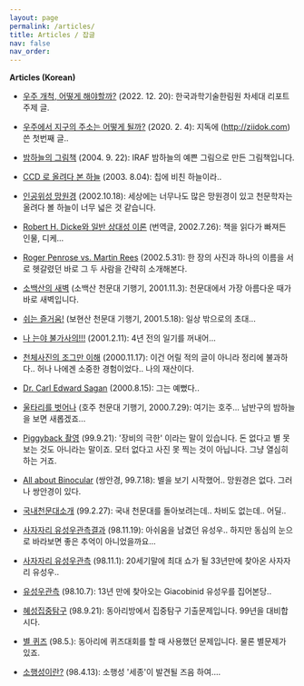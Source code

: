 ```yaml
---
layout: page
permalink: /articles/
title: Articles / 잡글
nav: false
nav_order: 
---
```


**Articles (Korean)**

* [우주 개척, 어떻게 해야할까?](https://kast.or.kr/kr/space/publication.php?bbs_data=aWR4PTIwMzA0JnN0YXJ0UGFnZT0xMiZsaXN0Tm89MzU3JnRhYmxlPWNzX2Jic19kYXRhJmNvZGU9bW9rJnNlYXJjaF9pdGVtPSZzZWFyY2hfb3JkZXI9||&bgu=view&cate=)  (2022. 12. 20): 한국과학기술한림원 차세대 리포트 주제 글.

* [우주에서 지구의 주소는 어떻게 될까?](http://astro.snu.ac.kr/~hhwang/Ziidok_CosmicAddress.pdf) (2020. 2. 4): 지독에 (http://ziidok.com) 쓴 첫번째 글..

* [밤하늘의 그림책](http://astro.kias.re.kr/%7Ehshwang/morphology/morphology.htm) (2004. 9. 22): IRAF 밤하늘의 예쁜 그림으로 만든 그림책입니다.

* [CCD 로 올려다 본 하늘](http://astro.kias.re.kr/%7Ehshwang/ccd.html) (2003. 8.04): 칩에 비친 하늘이라..

* [인공위성 망원경](http://astro.kias.re.kr/%7Ehshwang/satellite.htm) (2002.10.18): 세상에는 너무나도 많은 망원경이 있고 천문학자는 올려다 볼 하늘이 너무 넓은 것 같습니다.

* [Robert H. Dicke와 일반 상대성 이론](http://astro.kias.re.kr/%7Ehshwang/dicke_relativity.htm) (번역글, 2002.7.26): 책을 읽다가 빠져든 인물, 디케...

* [Roger Penrose vs. Martin Rees](http://astro.kias.re.kr/%7Ehshwang/penrose_rees.htm) (2002.5.31): 한 장의 사진과 하나의 이름을 서로 헷갈렸던 바로 그 두 사람을 간략히 소개해본다.

* [소백산의 새벽](http://astro.kias.re.kr/%7Ehshwang/trip_soao.htm) (소백산 천문대 기행기, 2001.11.3): 천문대에서 가장 아름다운 때가 바로 새벽입니다.

* [쉬는 즐거움!](http://astro.kias.re.kr/%7Ehshwang/trip_boao.htm) (보현산 천문대 기행기, 2001.5.18): 일상 밖으로의 초대...

* [나 는야 불가사의!!!](http://astro.kias.re.kr/%7Ehshwang/tidal.htm) (2001.2.11): 4년 전의 일기를 꺼내어...

* [천체사진의 조그만 이해](http://astro.kias.re.kr/%7Ehshwang/aphto.htm) (2000.11.17): 이건 어릴 적의 글이 아니라 정리에 불과하다.. 허나 나에겐 소중한 경험이었다.. 나의 재산이다.

* [Dr. Carl Edward Sagan](http://astro.kias.re.kr/%7Ehshwang/carl.htm) (2000.8.15): 그는 예뻤다..

* [울타리를 벗어나](http://astro.kias.re.kr/%7Ehshwang/auobservatory.htm) (호주 천문대 기행기, 2000.7.29): 여기는 호주... 남반구의 밤하늘을 보면 새롭겠죠...

* [Piggyback 촬영](http://astro.kias.re.kr/%7Ehshwang/piggyback.htm) (99.9.21): '장비의 극한' 이라는 말이 있습니다. 돈 없다고 별 못 보는 것도 아니라는 말이죠. 모터 없다고 사진 못 찍는 것이 아닙니다. 그냥 열심히 하는 거죠.

* [All about Binocular](http://astro.kias.re.kr/%7Ehshwang/binocular.htm) (쌍안경, 99.7.18): 별을 보기 시작했어.. 망원경은 없다. 그러나 쌍안경이 있다.

* [국내천문대소개](http://astro.kias.re.kr/%7Ehshwang/domestic_obs.html) (99.2.27): 국내 천문대를 돌아보려는데.. 차비도 없는데.. 어딜..

* [사자자리 유성우관측결과](http://astro.kias.re.kr/%7Ehshwang/result.htm) (98.11.19): 아쉬움을 남겼던 유성우.. 하지만 동심의 눈으로 바라보면 좋은 추억이 아니었을까요...

* [사자자리 유성우관측](http://astro.kias.re.kr/%7Ehshwang/leo.htm) (98.11.1): 20세기말에 최대 쇼가 될 33년만에 찾아온 사자자리 유성우..

* [유성우관측](http://astro.kias.re.kr/%7Ehshwang/meteor_shower.htm) (98.10.7): 13년 만에 찾아오는 Giacobinid 유성우를 집어본당..

* [혜성집중탐구](http://astro.kias.re.kr/%7Ehshwang/focus.htm) (98.9.21): 동아리방에서 집중탐구 기출문제입니다. 99년을 대비합시다.

* [별 퀴즈](http://astro.kias.re.kr/%7Ehshwang/quiz.htm) (98.5.): 동아리에 퀴즈대회를 할 때 사용했던 문제입니다. 물론 별문제가 있죠.

* [소행성이란?](http://astro.kias.re.kr/%7Ehshwang/asteroid.htm) (98.4.13): 소행성 '세종'이 발견될 즈음 하여....
